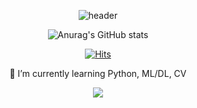 <!--### Hi there 👋
**GyeongHwanJung/GyeongHwanJung** is a ✨ _special_ ✨ repository because its `README.md` (this file) appears on your GitHub profile.
Here are some ideas to get you started:-->

<div align=center>
  
![header](https://capsule-render.vercel.app/api?type=waving&color=42C2FF&height=200&section=header&text=Welcome%20to%20MY%20GitHub!&fontSize=50)
  
<!--[![Top Langs](https://github-readme-stats.vercel.app/api/top-langs/?username=GyeongHwanJung&layout=compact&theme=github_dark)](https://github.com/GyeongHwanJung/github-readme-stats)-->

![Anurag's GitHub stats](https://github-readme-stats.vercel.app/api?username=GyeongHwanJung&show_icons=true&theme=github_dark)

[![Hits](https://hits.seeyoufarm.com/api/count/incr/badge.svg?url=https%3A%2F%2Fgithub.com%2FGyeongHwanJung&count_bg=%233D91C8&title_bg=%23555555&icon=staffbase.svg&icon_color=%23E7E7E7&title=visits&edge_flat=false)](https://hits.seeyoufarm.com)

🌱 I’m currently learning Python, ML/DL, CV
  
</a> <a href="mailto:cheers3214@gmail.com">
<img
src="https://img.shields.io/badge/Gmail-d14836?style=flat-square&logo=Gmail&logoColor=white&link=mailto:quf8093@gmail.com"
style="height : auto; margin-left : 10px; margin-right : 10px;"/>
</a>
</div>


<!--🔭 I’m currently working on ...
- 👯 I’m looking to collaborate on ...
- 🤔 I’m looking for help with ...
- 💬 Ask me about ...
- 📫 How to reach me: ...
- 😄 Pronouns: ...
- ⚡ Fun fact: ...
-->
